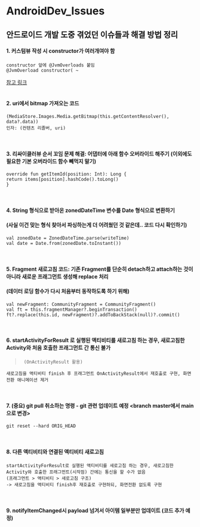 # AndroidDev_Issues
## 안드로이드 개발 도중 겪었던 이슈들과 해결 방법 정리


#### 1. 커스텀뷰 작성 시 constructor가 여러개여야 함   
```
constructor 앞에 @JvmOverloads 붙임  
@JvmOverload constructor( ~  
```   
[참고 링크](https://medium.com/@futureofdev/%EC%BD%94%ED%8B%80%EB%A6%B0-kotlin-customview-774e236ca034)   
<br/>   


#### 2. uri에서 bitmap 가져오는 코드   
```
(MediaStore.Images.Media.getBitmap(this.getContentResolver(), data?.data))  
인자: (컨텐츠 리졸버, uri)
```
<br/>    
         
      
#### 3. 리싸이클러뷰 순서 꼬임 문제 해결: 어댑터에 아래 함수 오버라이드 해주기 (이외에도 필요한 기본 오버라이드 함수 빼먹지 말기)
```
override fun getItemId(position: Int): Long {  
return items[position].hashCode().toLong()  
} 
```  
<br/>   
      

#### 4. String 형식으로 받아온 zonedDateTime 변수를 Date 형식으로 변환하기      
####    (사실 이건 맞는 형식 찾아서 파싱하는게 더 어려웠던 것 같은데.. 코드 다시 확인하기)    
```
val zonedDate = ZonedDateTime.parse(writeTime)  
val date = Date.from(zonedDate.toInstant())
```
<br/>      
      
   
#### 5. Fragment 새로고침 코드: 기존 Fragment를 단순히 detach하고 attach하는 것이 아니라 새로운 프래그먼트 생성해 replace 처리   
####    (데이터 로딩 함수가 다시 처음부터 동작하도록 하기 위해)
```
val newFragment: CommunityFragment = CommunityFragment()  
val ft = this.fragmentManager?.beginTransaction()  
ft?.replace(this.id, newFragment)?.addToBackStack(null)?.commit()  
```
<br/>   

     
#### 6. startActivityForResult 로 실행된 액티비티를 새로고침 하는 경우, 새로고침한 Activity와 처음 호출한 프래그먼트 간 통신 불가 
>      (OnActivityResult 활용)   
```
새로고침을 액티비티 finish 후 프래그먼트 OnActivityResult에서 재호출로 구현, 화면전환 애니메이션 제거  
```
<br/>      


#### 7. (중요) git pull 취소하는 명령 - git 관련 업데이트 예정 <branch master에서 main으로 변경>   
 ```  
 git reset --hard ORIG_HEAD  
 ```  
<br/>   

  
#### 8. 다른 액티비티와 연결된 액티비티 새로고침     
 ```  
 startActivityForResult로 실행된 액티비티를 새로고침 하는 경우, 새로고침한 Activity와 호출한 프래그먼트(시작점) 간에는 통신을 할 수가 없음  
 (프래그먼트 > 액티비티 > 새로고침 구조)   
 -> 새로고침을 액티비티 finish후 재호출로 구현하되, 화면전환 없도록 구현   
 ```
 <br/>      
 
 
#### 9. notifyItemChanged시 payload 넘겨서 아이템 일부분만 업데이트 (코드 추가 예정)     
 ```  
 
 ```  
 
 
 

